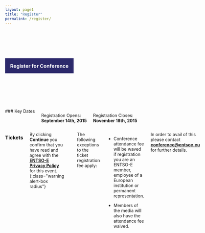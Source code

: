 ```yaml
---
layout: page1
title: "Register"
permalink: /register/
---
```


<style type="text/css">
    .tito-ticket.row .row:before, .tito-ticket.row.row .tito-ticket.row.row:after {content: none;
    display: table;}
    .tito-ticket.row.row:before, .tito-ticket.row.row:after{content: none;
    display: table;}
    .tito-ticket input{width:45px !important;display:inline-block;margin:5px 0;}
    .tito-wrapper {background: #ecfaff!important;}
</style>

<div style="background: #000 url({{ '/img/vision.jpg' | prepend: site.baseurl }}) center top no-repeat; background-size:cover; padding:5em 0;">
<div class="row">
  <div class="large-6 small-10 small-centered large-uncentered medium-uncentered columns ">
    <h3 style="
    line-height: 1;
    background-color: #2c296b;
    color: #FFF;
    padding: 1em;
">Register for Conference</h3>
  </div>
</div>
</div>

<div style="margin-top:2em;">
<div class="large-4 columns panel prose" markdown="1" >
### Key Dates

Registration Opens: <br>
__September 14th, 2015__

Registration Closes: <br>
__November 18th, 2015__

<!--RSVP Conference Dinner: <br>
__November 19th, 2015__-->

</div>
<div class="large-8 columns prose" markdown="1">
<h3>Tickets</h3>

By clicking **Continue** you confirm that you have read and agree with the [**ENTSO-E Privacy Policy**](https://www.entsoe.eu/disclaimer/annual_conference_privacy_policy/) for this event.
{:class="warning alert-box radius"}
<!--[if lt IE 8]>
<a class="button large expand success" href="https://ti.to/entso-e/entso-e-annual-conference-2015">Continue</a>
<![endif]-->
<!-- place this in your head tag -->
<script src='https://js.tito.io/v1' async></script>
<link rel="stylesheet" type="text/css" href='https://css.tito.io/v1' />

<!-- Place this where you want the widget to appear -->
<tito-widget event="entso-e/entso-e-annual-conference-2015"></tito-widget>

The following exceptions to the ticket registration fee apply:

- Conference attendance fee will be waved if registration you are an ENTSO-E member, employee of a European institution or permanent representation.

- Members of the media will also have the attendance fee waived.

In order to avail of this please contact [__conference@entsoe.eu__](mailto:conferenceo@entsoe.eu) for further details.


</div>
</div>